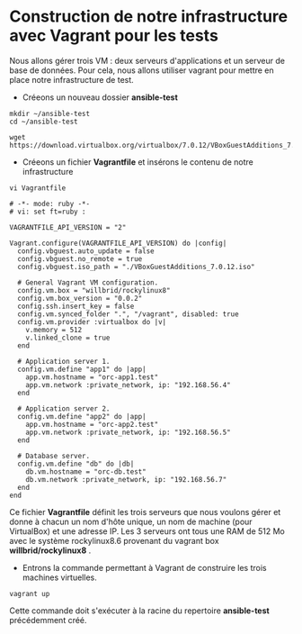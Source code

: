 # Construction de notre infrastructure avec Vagrant pour les tests

Nous allons gérer trois VM : deux serveurs d'applications et un serveur de base de données. Pour cela, nous allons utiliser vagrant pour mettre en place notre infrastructure de test.

- Créeons un nouveau dossier **ansible-test**
```
mkdir ~/ansible-test
cd ~/ansible-test
```

```
wget https://download.virtualbox.org/virtualbox/7.0.12/VBoxGuestAdditions_7.0.12.iso
```

- Créeons un fichier **Vagrantfile** et insérons le contenu de notre infrastructure

```
vi Vagrantfile
```

```
# -*- mode: ruby -*-
# vi: set ft=ruby :

VAGRANTFILE_API_VERSION = "2"

Vagrant.configure(VAGRANTFILE_API_VERSION) do |config|
  config.vbguest.auto_update = false
  config.vbguest.no_remote = true
  config.vbguest.iso_path = "./VBoxGuestAdditions_7.0.12.iso"
  
  # General Vagrant VM configuration.
  config.vm.box = "willbrid/rockylinux8"
  config.vm.box_version = "0.0.2"
  config.ssh.insert_key = false
  config.vm.synced_folder ".", "/vagrant", disabled: true
  config.vm.provider :virtualbox do |v|
    v.memory = 512
    v.linked_clone = true
  end

  # Application server 1.
  config.vm.define "app1" do |app|
    app.vm.hostname = "orc-app1.test"
    app.vm.network :private_network, ip: "192.168.56.4"
  end

  # Application server 2. 
  config.vm.define "app2" do |app|
    app.vm.hostname = "orc-app2.test"
    app.vm.network :private_network, ip: "192.168.56.5"
  end

  # Database server.
  config.vm.define "db" do |db|
    db.vm.hostname = "orc-db.test"
    db.vm.network :private_network, ip: "192.168.56.7"
  end
end
```

Ce fichier **Vagrantfile** définit les trois serveurs que nous voulons gérer et donne à chacun un nom d'hôte unique, un nom de machine (pour VirtualBox) et une adresse IP. Les 3 serveurs ont tous une RAM de 512 Mo avec le système rockylinux8.6 provenant du vagrant box **willbrid/rockylinux8** .

- Entrons la commande permettant à Vagrant de construire les trois machines virtuelles.

```
vagrant up
```

Cette commande doit s'exécuter à la racine du repertoire **ansible-test** précédemment créé.